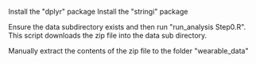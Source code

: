 Install the "dplyr" package
Install the "stringi" package

Ensure the data subdirectory exists and then run "run_analysis Step0.R".
This script downloads the zip file into the data sub directory.

Manually extract the contents of the zip file to the folder "wearable_data"